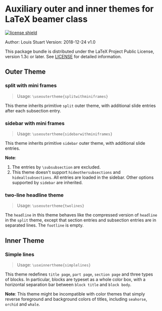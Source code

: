 # Auxiliary outer and inner themes for LaTeX beamer class

[![license shield]](https://github.com/louisstuart96/beamerauxtheme/blob/master/LICENSE)

[license shield]: https://img.shields.io/github/license/louisstuart96/beamerauxtheme.svg

Author: Louis Stuart
Version: 2018-12-24 v1.0

This package bundle is distributed under the LaTeX Project Public License, version 1.3c or later. See [LICENSE](https://github.com/louisstuart96/beamerauxtheme/blob/master/LICENSE) for detailed information.

## Outer Theme

### split with mini frames

> Usage: `\useoutertheme{splitwithminiframes}`

This theme inherits primitive `split` outer theme, with additional slide entries after each subsection entry.

### sidebar with mini frames

> Usage: `\useoutertheme{sidebarwithminiframes}`

This theme inherits primitive `sidebar` outer theme, with additional slide entries.

**Note**: 
1. The entries by `\subsubsection` are excluded.
2. This theme doesn't support `hideothersubsections` and `hideallsubsections`. All entries are loaded in the sidebar. Other options supported by `sidebar` are inherited.

### two-line headline theme

> Usage: `\useoutertheme{twolines}`

The `headline` in this theme behaves like the compressed version of `headline` in the `split` theme, except that section entries and subsection entries are in separated lines. The `footline` is empty.

## Inner Theme

### Simple lines

> Usage: `\useinnertheme{simplelines}`

This theme redefines `title page`, `part page`, `section page` and three types of blocks. In particular, blocks are typeset as a whole color box, with a horizontal separation bar between `block title` and `block body`.

**Note**: This theme might be incompatible with color themes that simply reverse foreground and background colors of titles, including `seahorse`, `orchid` and `whale`.
